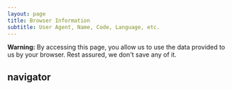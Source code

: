 ```yaml
---
layout: page
title: Browser Information
subtitle: User Agent, Name, Code, Language, etc.
---
```


<p class="box-warning"><strong>Warning:</strong> By accessing this page, you allow us to use the data provided to us by your browser. Rest assured, we don't save any of it.</p>

<p/>
<h2>navigator</h2>
<dl id="info"></dl>
<style>dd {margin-left: 0.8rem; font-size: 1.2rem;}</style>

<script>
var txt = "";
txt += "<dt>Browser Code Name</dt><dd>" + navigator.appCodeName + "</dd>";
txt += "<dt>Browser Name</dt><dd>" + navigator.appName + "</dd>";
txt += "<dt>Browser Version</dt><dd>" + navigator.appVersion + "</dd>";
txt += "<dt>Cookies Enabled</dt><dd>" + navigator.cookieEnabled + "</dd>";
txt += "<dt>Browser Language</dt><dd>" + navigator.language + "</dd>";
txt += "<dt>Browser Online</dt><dd>" + navigator.onLine + "</dd>";
txt += "<dt>Platform</dt><dd>" + navigator.platform + "</dd>";
txt += "<dt>User-Agent</dt><dd>" + navigator.userAgent + "</dd>";
document.getElementById("info").innerHTML = txt;
</script>
